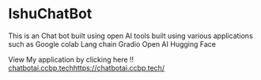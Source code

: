 # IshuChatBot
This is an Chat bot built using open AI tools built using various applications such as 
Google colab
Lang chain
Gradio
Open AI
Hugging Face

View My application by clicking here !! [chatbotai.ccbp.tech](https://chatbotai.ccbp.tech/)https://chatbotai.ccbp.tech/
